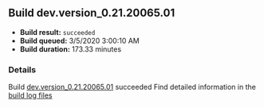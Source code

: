 ## Build dev.version_0.21.20065.01
- **Build result:** `succeeded`
- **Build queued:** 3/5/2020 3:00:10 AM
- **Build duration:** 173.33 minutes
### Details
Build [dev.version_0.21.20065.01](https://winappstudio.visualstudio.com/web/build.aspx?pcguid=a4ef43be-68ce-4195-a619-079b4d9834c2&builduri=vstfs%3a%2f%2f%2fBuild%2fBuild%2f33103) succeeded
Find detailed information in the [build log files]()
